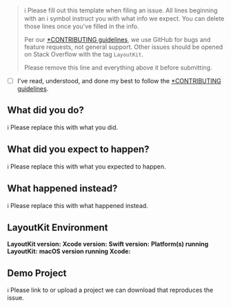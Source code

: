 > ℹ Please fill out this template when filing an issue.
> All lines beginning with an ℹ symbol instruct you with what info we expect. You can delete those lines once you've filled in the info.
>
> Per our [*CONTRIBUTING guidelines](https://github.com/viniciusfranca/LayoutKit/blob/master/CONTRIBUTING.md), we use GitHub for
> bugs and feature requests, not general support. Other issues should be opened on Stack Overflow with the tag `LayoutKit`.
>
> Please remove this line and everything above it before submitting.

* [ ] I've read, understood, and done my best to follow the [*CONTRIBUTING guidelines](https://github.com/viniciusfranca/LayoutKit/blob/master/CONTRIBUTING.md).

## What did you do?

ℹ Please replace this with what you did.

## What did you expect to happen?

ℹ Please replace this with what you expected to happen.

## What happened instead?

ℹ Please replace this with what happened instead.

## LayoutKit Environment

**LayoutKit version:**
**Xcode version:**
**Swift version:**
**Platform(s) running LayoutKit:**
**macOS version running Xcode:**

## Demo Project

ℹ Please link to or upload a project we can download that reproduces the issue.
